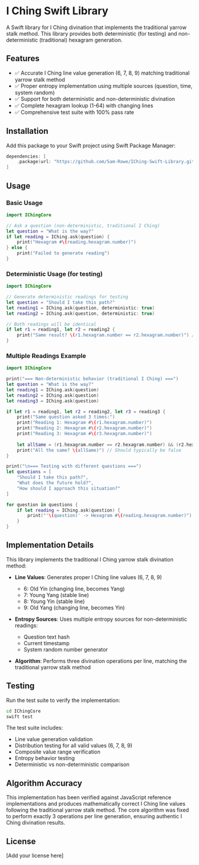# I Ching Swift Library

A Swift library for I Ching divination that implements the traditional yarrow stalk method. This library provides both deterministic (for testing) and non-deterministic (traditional) hexagram generation.

## Features

- ✅ Accurate I Ching line value generation (6, 7, 8, 9) matching traditional yarrow stalk method
- ✅ Proper entropy implementation using multiple sources (question, time, system random)
- ✅ Support for both deterministic and non-deterministic divination
- ✅ Complete hexagram lookup (1-64) with changing lines
- ✅ Comprehensive test suite with 100% pass rate

## Installation

Add this package to your Swift project using Swift Package Manager:

```swift
dependencies: [
    .package(url: "https://github.com/Sam-Rowe/IChing-Swift-Library.git", from: "1.0.0")
]
```

## Usage

### Basic Usage

```swift
import IChingCore

// Ask a question (non-deterministic, traditional I Ching)
let question = "What is the way?"
if let reading = IChing.ask(question) {
    print("Hexagram #\(reading.hexagram.number)")
} else {
    print("Failed to generate reading")
}
```

### Deterministic Usage (for testing)

```swift
import IChingCore

// Generate deterministic readings for testing
let question = "Should I take this path?"
let reading1 = IChing.ask(question, deterministic: true)
let reading2 = IChing.ask(question, deterministic: true)

// Both readings will be identical
if let r1 = reading1, let r2 = reading2 {
    print("Same result? \(r1.hexagram.number == r2.hexagram.number)") // true
}
```

### Multiple Readings Example

```swift
import IChingCore

print("=== Non-deterministic behavior (traditional I Ching) ===")
let question = "What is the way?"
let reading1 = IChing.ask(question)
let reading2 = IChing.ask(question)
let reading3 = IChing.ask(question)

if let r1 = reading1, let r2 = reading2, let r3 = reading3 {
    print("Same question asked 3 times:")
    print("Reading 1: Hexagram #\(r1.hexagram.number)")
    print("Reading 2: Hexagram #\(r2.hexagram.number)")
    print("Reading 3: Hexagram #\(r3.hexagram.number)")
    
    let allSame = (r1.hexagram.number == r2.hexagram.number) && (r2.hexagram.number == r3.hexagram.number)
    print("All the same? \(allSame)") // Should typically be false
}

print("\n=== Testing with different questions ===")
let questions = [
    "Should I take this path?",
    "What does the future hold?",
    "How should I approach this situation?"
]

for question in questions {
    if let reading = IChing.ask(question) {
        print("'\(question)' -> Hexagram #\(reading.hexagram.number)")
    }
}
```

## Implementation Details

This library implements the traditional I Ching yarrow stalk divination method:

- **Line Values**: Generates proper I Ching line values (6, 7, 8, 9)
  - 6: Old Yin (changing line, becomes Yang)
  - 7: Young Yang (stable line)
  - 8: Young Yin (stable line)  
  - 9: Old Yang (changing line, becomes Yin)

- **Entropy Sources**: Uses multiple entropy sources for non-deterministic readings:
  - Question text hash
  - Current timestamp
  - System random number generator

- **Algorithm**: Performs three divination operations per line, matching the traditional yarrow stalk method

## Testing

Run the test suite to verify the implementation:

```bash
cd IChingCore
swift test
```

The test suite includes:
- Line value generation validation
- Distribution testing for all valid values (6, 7, 8, 9)
- Composite value range verification
- Entropy behavior testing
- Deterministic vs non-deterministic comparison

## Algorithm Accuracy

This implementation has been verified against JavaScript reference implementations and produces mathematically correct I Ching line values following the traditional yarrow stalk method. The core algorithm was fixed to perform exactly 3 operations per line generation, ensuring authentic I Ching divination results.

## License

[Add your license here]
